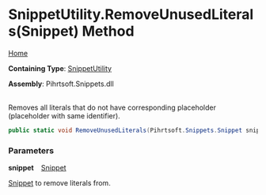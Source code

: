 # SnippetUtility\.RemoveUnusedLiterals\(Snippet\) Method

[Home](../../../../README.md)

**Containing Type**: [SnippetUtility](../README.md)

**Assembly**: Pihrtsoft\.Snippets\.dll

\
Removes all literals that do not have corresponding placeholder \(placeholder with same identifier\)\.

```csharp
public static void RemoveUnusedLiterals(Pihrtsoft.Snippets.Snippet snippet)
```

### Parameters

**snippet** &ensp; [Snippet](../../Snippet/README.md)

[Snippet](../../Snippet/README.md) to remove literals from\.